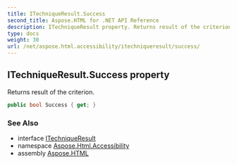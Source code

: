 ```yaml
---
title: ITechniqueResult.Success
second_title: Aspose.HTML for .NET API Reference
description: ITechniqueResult property. Returns result of the criterion
type: docs
weight: 30
url: /net/aspose.html.accessibility/itechniqueresult/success/
---
```

## ITechniqueResult.Success property

Returns result of the criterion.

```csharp
public bool Success { get; }
```

### See Also

* interface [ITechniqueResult](../)
* namespace [Aspose.Html.Accessibility](../../../aspose.html.accessibility/)
* assembly [Aspose.HTML](../../../)
